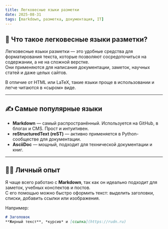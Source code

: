 ```yaml
---
title: Легковесные языки разметки
date: 2025-08-31
tags: [markdown, разметка, документация, IT]
---
```


## 📌 Что такое легковесные языки разметки?

Легковесные языки разметки — это удобные средства для форматирования текста, которые позволяют сосредоточиться на содержании, а не на сложной верстке.  
Они применяются для написания документации, заметок, научных статей и даже целых сайтов.  

В отличие от HTML или LaTeX, такие языки проще в использовании и легче читаются в «сыром» виде.  

---

## ✍️ Самые популярные языки

- **Markdown** — самый распространённый. Используется на GitHub, в блогах и CMS. Прост и интуитивен.  
- **reStructuredText (reST)** — активно применяется в Python-сообществе для документации.  
- **AsciiDoc** — мощный, подходит для технической документации и книг.  

---

## 🧑‍💻 Личный опыт

Я чаще всего работаю с **Markdown**, так как он идеально подходит для заметок, учебных конспектов и постов.  
С его помощью можно быстро оформить текст: выделить заголовки, списки, добавить ссылки или изображения.  

Например:  

```markdown
# Заголовок
**Жирный текст**, *курсив* и [ссылка](https://rudn.ru)

